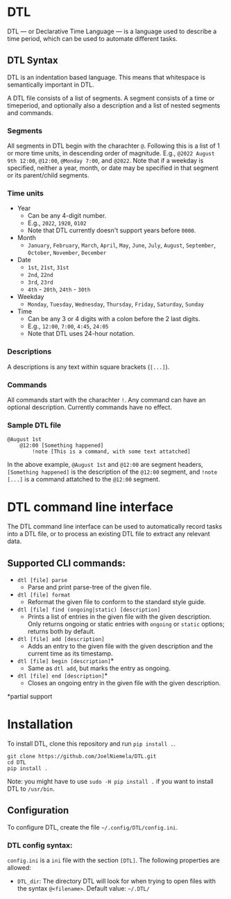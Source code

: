 # DTL
DTL — or Declarative Time Language — is a language used to describe a time period, which can be used to automate different tasks.

## DTL Syntax
DTL is an indentation based language. This means that whitespace is semantically important in DTL.

A DTL file consists of a list of segments. A segment consists of a time or timeperiod, and optionally also a description and a list of nested segments and commands.

### Segments
All segments in DTL begin with the charachter `@`. Following this is a list of 1 or more time units, in descending order of magnitude. E.g., `@2022 August 9th 12:00`, `@12:00`, `@Monday 7:00`, and `@2022`. Note that if a weekday is specified, neither a year, month, or date may be specified in that segment or its parent/child segments.

### Time units
- Year
  - Can be any 4-digit number.
  - E.g., `2022`, `1920`, `0102`
  - Note that DTL currently doesn't support years before `0000`.
- Month
  - `January`, `February`, `March`, `April`, `May`, `June`, `July`, `August`, `September`, `October`, `November`, `December`
- Date
  - `1st`, `21st`, `31st`
  - `2nd`, `22nd`
  - `3rd`, `23rd`
  - `4th` - `20th`, `24th` - `30th`
- Weekday
  - `Monday`, `Tuesday`, `Wednesday`, `Thursday`, `Friday`, `Saturday`, `Sunday`
- Time
  - Can be any 3 or 4 digits with a colon before the 2 last digits.
  - E.g., `12:00`, `7:00`, `4:45`, `24:05`
  - Note that DTL uses 24-hour notation.

### Descriptions
A descriptions is any text within square brackets (`[...]`).

### Commands
All commands start with the charachter `!`. Any command can have an optional description. Currently commands have no effect.

### Sample DTL file
```
@August 1st
	@12:00 [Something happened]
		!note [This is a command, with some text attatched]
```
In the above example, `@August 1st` and `@12:00` are segment headers, `[Something happened]` is the description of the `@12:00` segment, and `!note [...]` is a command attatched to the `@12:00` segment.

# DTL command line interface
The DTL command line interface can be used to automatically record tasks into a DTL file, or to process an existing DTL file to extract any relevant data.

## Supported CLI commands:
 - `dtl [file] parse`
   - Parse and print parse-tree of the given file.
 - `dtl [file] format`
   - Reformat the given file to conform to the standard style guide.
 - `dtl [file] find (ongoing|static) [description]`
   - Prints a list of entries in the given file with the given description. Only returns ongoing or static entries with `ongoing` or `static` options; returns both by default.
 - `dtl [file] add [description]`
   - Adds an entry to the given file with the given description and the current time as its timestamp.
 - `dtl [file] begin [description]`\*
   - Same as `dtl add`, but marks the entry as ongoing.
 - `dtl [file] end [description]`\*
   - Closes an ongoing entry in the given file with the given description.

\*partial support

# Installation
To install DTL, clone this repository and run `pip install .`.
```
git clone https://github.com/JoelNiemela/DTL.git
cd DTL
pip install .
```

Note: you might have to use `sudo -H pip install .` if you want to install DTL to `/usr/bin`.

## Configuration
To configure DTL, create the file `~/.config/DTL/config.ini`.

### DTL config syntax:
`config.ini` is a `ini` file with the section `[DTL]`. The following properties are allowed:
- `DTL_dir`: The directory DTL will look for when trying to open files with the syntax `@<filename>`. Default value: `~/.DTL/`
